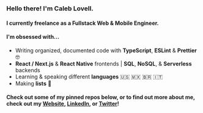 ### Hello there! I'm Caleb Lovell.
#### I currently freelance as a Fullstack Web & Mobile Engineer.
#### I'm obsessed with...
- Writing organized, documented code with **TypeScript**, **ESLint** & **Prettier** 🤓
- **React / Next.js** & **React Native** frontends | **SQL**, **NoSQL**, & **Serverless** backends 
- Learning & speaking different **languages** 🇺🇸 🇲🇽 🇧🇷 🇮🇹
- Making **lists** 📝
#### Check out some of my pinned repos below, or to find out more about me, check out my [Website](https://www.caleblovell.com/), [LinkedIn](https://www.linkedin.com/in/caleblovell/), or [Twitter](https://twitter.com/Caleb__Lovell)!
